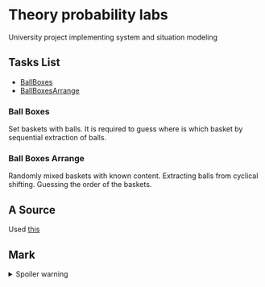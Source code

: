 # Theory probability labs

University project implementing system and situation modeling

## Tasks List
* [BallBoxes](#ball-boxes)
* [BallBoxesArrange](#ball-boxes-arrange)

### Ball Boxes
Set baskets with balls. It is required to guess where is which basket by sequential extraction of balls.

### Ball Boxes Arrange
Randomly mixed baskets with known content. Extracting balls from cyclical shifting.
Guessing the order of the baskets.

## A Source
Used [this](https://github.com/Lexcorp3439/labs-pt)

## Mark
<details>
  <summary>Spoiler warning</summary>
```
  ['Be happy'](https://i.pinimg.com/originals/b2/f1/86/b2f186c4ab6e95f4296179c616433def.jpg/)
  ```
    
</details>

